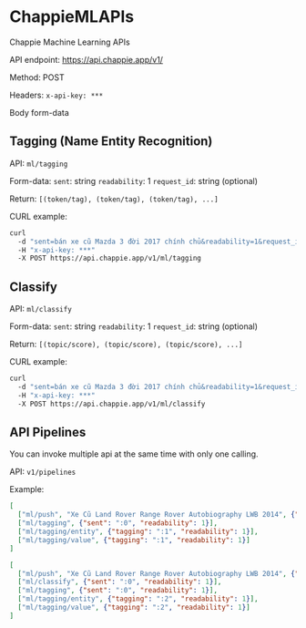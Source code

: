# ChappieMLAPIs
Chappie Machine Learning APIs

API endpoint: https://api.chappie.app/v1/

Method: POST

Headers: 
  `x-api-key: ***`

Body form-data

## Tagging (Name Entity Recognition)

API: `ml/tagging`

Form-data:
  `sent`: string
  `readability`: 1
  `request_id`: string (optional)

Return:
 `[(token/tag), (token/tag), (token/tag), ...]`
  
CURL example:

```bash
curl 
  -d "sent=bán xe cũ Mazda 3 đời 2017 chính chủ&readability=1&request_id=12345" 
  -H "x-api-key: ***" 
  -X POST https://api.chappie.app/v1/ml/tagging
```
  
## Classify

API: `ml/classify`

Form-data:
  `sent`: string
  `readability`: 1
  `request_id`: string (optional)
  
Return:
 `[(topic/score), (topic/score), (topic/score), ...]`
  
CURL example:

```bash
curl 
  -d "sent=bán xe cũ Mazda 3 đời 2017 chính chủ&readability=1&request_id=12345" 
  -H "x-api-key: ***" 
  -X POST https://api.chappie.app/v1/ml/classify
```
  
## API Pipelines
You can invoke multiple api at the same time with only one calling.

API: `v1/pipelines`

Example: 

```json
[
  ["ml/push", "Xe Cũ Land Rover Range Rover Autobiography LWB 2014", {"exclude": 1}],
  ["ml/tagging", {"sent": ":0", "readability": 1}],
  ["ml/tagging/entity", {"tagging": ":1", "readability": 1}],
  ["ml/tagging/value", {"tagging": ":1", "readability": 1}]	
]
```


```json
[
  ["ml/push", "Xe Cũ Land Rover Range Rover Autobiography LWB 2014", {"exclude": 1}],
  ["ml/classify", {"sent": ":0", "readability": 1}],
  ["ml/tagging", {"sent": ":0", "readability": 1}],
  ["ml/tagging/entity", {"tagging": ":2", "readability": 1}],
  ["ml/tagging/value", {"tagging": ":2", "readability": 1}]	
]
```

  
